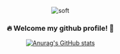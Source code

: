 <div align="center"> 
  
![soft](https://capsule-render.vercel.app/api?type=soft&color=auto&text=Hello,%20yyomzzi%20world!&fontSize=40&animation=twinkling)

### 🔥 Welcome my github profile! 👋

[![Anurag's GitHub stats](https://github-readme-stats.vercel.app/api?username=yyomzzi)](https://github.com/anuraghazra/github-readme-stats)

<!--
**yyomzzi/yyomzzi** is a ✨ _special_ ✨ repository because its `README.md` (this file) appears on your GitHub profile.

Here are some ideas to get you started:

- 🔭 I’m currently working on ...
- 🌱 I’m currently learning ...
- 👯 I’m looking to collaborate on ...
- 🤔 I’m looking for help with ...
- 💬 Ask me about ...
- 📫 How to reach me: ...
- 😄 Pronouns: ...
- ⚡ Fun fact: ...
-->
